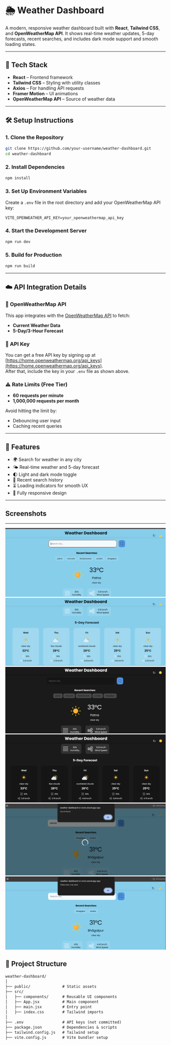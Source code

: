 # 🌦️ Weather Dashboard

A modern, responsive weather dashboard built with **React**, **Tailwind CSS**, and **OpenWeatherMap API**. It shows real-time weather updates, 5-day forecasts, recent searches, and includes dark mode support and smooth loading states.

---

## 🚀 Tech Stack

- **React** – Frontend framework
- **Tailwind CSS** – Styling with utility classes
- **Axios** – For handling API requests
- **Framer Motion** – UI animations
- **OpenWeatherMap API** – Source of weather data

---

## 🛠️ Setup Instructions

### 1. Clone the Repository

```bash
git clone https://github.com/your-username/weather-dashboard.git
cd weather-dashboard
```

### 2. Install Dependencies

```bash
npm install
```

### 3. Set Up Environment Variables

Create a `.env` file in the root directory and add your OpenWeatherMap API key:

```env
VITE_OPENWEATHER_API_KEY=your_openweathermap_api_key
```

### 4. Start the Development Server

```bash
npm run dev
```

### 5. Build for Production

```bash
npm run build
```

---

## ☁️ API Integration Details

### 🔗 OpenWeatherMap API

This app integrates with the [OpenWeatherMap API](https://openweathermap.org/api) to fetch:

- **Current Weather Data**
- **5-Day/3-Hour Forecast**

### 🔑 API Key

You can get a free API key by signing up at [https://home.openweathermap.org/api_keys](https://home.openweathermap.org/api_keys).  
After that, include the key in your `.env` file as shown above.

### ⚠️ Rate Limits (Free Tier)

- **60 requests per minute**
- **1,000,000 requests per month**

Avoid hitting the limit by:
- Debouncing user input
- Caching recent queries

---

## 🌟 Features

- 🌍 Search for weather in any city
- 🌤️ Real-time weather and 5-day forecast
- 🌓 Light and dark mode toggle
- 🔁 Recent search history
- ⏳ Loading indicators for smooth UX
- 📱 Fully responsive design

---
## Screenshots
---
 ![](./Screenshot/dash01.png)
 ![](./Screenshot/dash02.png)
 ![](./Screenshot/dash03.png)
 ![](./Screenshot/dash04.png)
 ![](./Screenshot/dash05.png)
 ![](./Screenshot/dash06.png)

## 📁 Project Structure

```
weather-dashboard/
│
├── public/              # Static assets
├── src/
│   ├── components/      # Reusable UI components
│   ├── App.jsx          # Main component
│   ├── main.jsx         # Entry point
│   ├── index.css        # Tailwind imports
│
├── .env                 # API keys (not committed)
├── package.json         # Dependencies & scripts
├── tailwind.config.js   # Tailwind setup
├── vite.config.js       # Vite bundler setup
```




